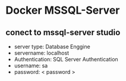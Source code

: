 # Docker MSSQL-Server

## conect to mssql-server studio

- server type: Database Enggine
- servername: localhost
- Authentication: SQL Server Authentication
- username: sa
- password: < password > 



